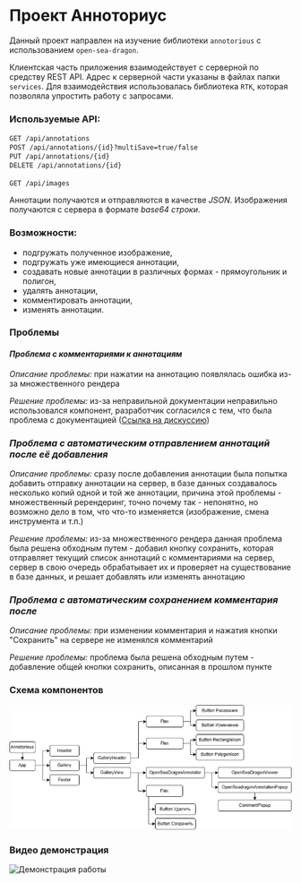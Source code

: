 # Проект Анноториус

Данный проект направлен на изучение библиотеки `annotorious` с использованием `open-sea-dragon`.

Клиентская часть приложения взаимодействует с серверной по средству REST API. 
Адрес к серверной части указаны в файлах папки ```services```. 
Для взаимодействия использовалась библиотека ```RTK```, которая позволяла упростить работу с запросами.

### Используемые API:
```
GET /api/annotations
POST /api/annotations/{id}?multiSave=true/false
PUT /api/annotations/{id}
DELETE /api/annotations/{id}

GET /api/images
```

Аннотации получаются и отправляются в качестве _JSON_.
Изображения получаются с сервера в формате _base64 строки_. 

### Возможности:
- подгружать полученное изображение,
- подгружать уже имеющиеся аннотации,
- создавать новые аннотации в различных формах - прямоугольник и полигон,
- удалять аннотации,
- комментировать аннотации,
- изменять аннотации.

### Проблемы
#### _Проблема с комментариями к аннотациям_
_Описание проблемы:_ при нажатии на аннотацию появлялась ошибка из-за множественного рендера

_Решение проблемы:_ из-за неправильной документации неправильно использовался компонент, 
разработчик согласился с тем, что была проблема с документацией ([Ссылка на дискуссию](https://github.com/orgs/annotorious/discussions/453))

### _Проблема с автоматическим отправлением аннотаций после её добавления_
_Описание проблемы:_ сразу после добавления аннотации была попытка добавить отправку аннотации на сервер, 
в базе данных создавалось несколько копий одной и той же аннотации, причина этой проблемы - множественный ререндеринг,
точно почему так - непонятно, но возможно дело в том, что что-то изменяется (изображение, смена инструмента и т.п.)

_Решение проблемы:_ из-за множественного рендера данная проблема была решена обходным путем -
добавил кнопку сохранить, которая отправляет текущий список аннотаций с комментариями на сервер, 
сервер в свою очередь обрабатывает их и проверяет на существование в базе данных, и решает добавлять или изменять аннотацию

### _Проблема с автоматическим сохранением комментария после_
_Описание проблемы:_ при изменении комментария и нажатия кнопки "Сохранить" на сервере не изменялся комментарий

_Решение проблемы:_ проблема была решена обходным путем - добавление общей кнопки сохранить, описанная в прошлом пункте

### Схема компонентов

![Схема компонентов](/docs/schema.png)

### Видео демонстрация

<img src='https://github.com/Keberson/annotoriuos/blob/master/docs/video.gif?raw=true' alt="Демонстрация работы"/>
